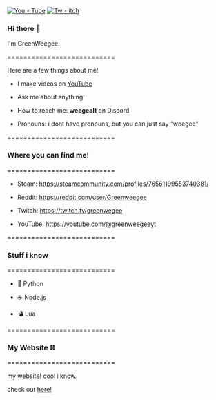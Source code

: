 
[![You - Tube](https://img.shields.io/static/v1?label=You&message=Tube&color=ff0000)](https://youtube.com/@greenweegeeyt)
[![Tw - itch](https://img.shields.io/static/v1?label=Tw&message=itch&color=800080)](https://twitch.tv/greenwegee)

### Hi there 👋
I'm GreenWeegee.

===========================

Here are a few things about me!

-  I make videos on [YouTube](https://youtube.com/@greenweegeeyt)

-  Ask me about anything!

-  How to reach me: **weegealt** on Discord

-  Pronouns: i dont have pronouns, but you can just say "weegee"

===========================

### Where you can find me!

===========================

- Steam: https://steamcommunity.com/profiles/76561199553740381/

- Reddit: https://reddit.com/user/Greenweegee

- Twitch: https://twitch.tv/greenwegee

- YouTube: https://youtube.com/@greenweegeeyt

===========================

### Stuff i know 

===========================

- 🐍 Python

- ☕ Node.js

- 💣 Lua

===========================

### My Website 🌐

===========================

my website! cool i know.

check out [here!](https://greenweegeecantcode.github.io/)

